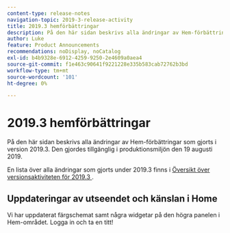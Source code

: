 ```yaml
---
content-type: release-notes
navigation-topic: 2019-3-release-activity
title: 2019.3 hemförbättringar
description: På den här sidan beskrivs alla ändringar av Hem-förbättringar som gjorts i version 2019.3. Den gjordes tillgänglig i produktionsmiljön den 19 augusti 2019.
author: Luke
feature: Product Announcements
recommendations: noDisplay, noCatalog
exl-id: b4b9328e-6912-4259-9250-2e4609a0aea4
source-git-commit: f1e463c90641f9221228e335b583cab72762b3bd
workflow-type: tm+mt
source-wordcount: '101'
ht-degree: 0%

---
```


# 2019.3 hemförbättringar

På den här sidan beskrivs alla ändringar av Hem-förbättringar som gjorts i version 2019.3. Den gjordes tillgänglig i produktionsmiljön den 19 augusti 2019.

En lista över alla ändringar som gjorts under 2019.3 finns i [Översikt över versionsaktiviteten för 2019.3 &#x200B;](../../../../product-announcements/product-releases/quarterly-release-archive/2019.3-release-activity/2019-3-release-activity-overview.md).

## Uppdateringar av utseendet och känslan i Home

Vi har uppdaterat färgschemat samt några widgetar på den högra panelen i Hem-området. Logga in och ta en titt!
